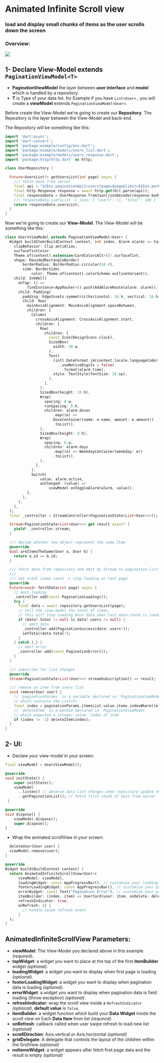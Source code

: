 
# Animated Infinite Scroll view

### load and display small chunks of items as the user scrolls down the screen

### Overview:

![](https://s10.gifyu.com/images/20220422_002203.gif)

## 1- Declare View-Model extends `PaginationViewModel<T>`

* **PaginationViewModel** the layer between **user interface** and **model** which is handled by a repository.
* **T** is Type of your data list. for Example if you have  `List<User>` , you will create a **viewModel** extends `PaginationViewModel<User>`.

Before create the View-Model we're going to create our **Repository**.
The Repository is the layer between the View-Model and back-end.

The Repository will be something like this:
```dart
import 'dart:async';
import 'dart:convert';
import 'package:example/config/env.dart';
import 'package:example/models/users_list.dart';
import 'package:example/models/users_response.dart';
import 'package:http/http.dart' as http;

class UserRepository {

  Future<UsersList?> getUsersList(int page) async {
    /// fetch data from server
    final api = "${Env.paginationApi}/users?page=$page&limit=${Env.perPage}";
    final http.Response response = await http.get(Uri.parse(api));
    final responseData = UserResponse.fromJson(jsonDecode(response.body));
    /// responseData.usersList -> json: { "users": [], "total": 100 }
    return responseData.usersList;
  }
}

```
Now we're going to create our **View-Model**.
The View-Model will be something like this:
```dart
class UsersViewModel extends PaginationViewModel<User> {
  Widget buildItem(BuildContext context, int index, Alarm alarm) => Card(
    clipBehavior: Clip.antiAlias,
    surfaceTintColor:
    Theme.of(context).extension<CardColorsAlt>()!.surfaceTint,
    shape: RoundedRectangleBorder(
        borderRadius: BorderRadius.circular(10.r),
        side: BorderSide(
            color: Theme.of(context).colorScheme.outlineVariant)),
    child: InkWell(
      onTap: () =>
          findInstance<AppRouter>().push(AddAlarmRoute(alarm: alarm)),
      child: Padding(
        padding: EdgeInsets.symmetric(horizontal: 16.h, vertical: 16.h),
        child: Row(
          mainAxisAlignment: MainAxisAlignment.spaceBetween,
          children: [
            Column(
              crossAxisAlignment: CrossAxisAlignment.start,
              children: [
                Row(
                  children: [
                    const Icon(DesignIcons.clock),
                    SizedBox(
                      width: 10.w,
                    ),
                    Text(
                      (intl.DateFormat.jm(context.locale.languageCode)
                        ..useNativeDigits = false)
                          .format(alarm.time),
                      style: TextStyle(fontSize: 18.sp),
                    ),
                  ],
                ),
                SizedBox(height: 16.h),
                Wrap(
                  spacing: 8.w,
                  runSpacing: 8.h,
                  children: alarm.doses
                      .map((e) =>
                      DoseContainer(name: e.name, amount: e.amount))
                      .toList(),
                ),
                SizedBox(height: 8.h),
                Wrap(
                  spacing: 8.w,
                  children: alarm.days
                      .map((e) => WeekdayContainer(weekday: e))
                      .toList(),
                ),
              ],
            ),
            Switch(
                value: alarm.active,
                onChanged: (value) =>
                    viewModel.onToggleAlarm(alarm, value)),
          ],
        ),
      ),
    ),
  );
  final _controller = StreamController<PaginationState<List<User>>>();

  Stream<PaginationState<List<User>>> get result async* {
    yield* _controller.stream;
  }

  /// decide whether two object represent the same Item
  @override
  bool areItemsTheSame(User a, User b) {
    return a.id == b.id;
  }

  /// fetch data from repository and emit by Stream to pagination-list
  ///
  /// set total items count -> stop loading on last page
  @override
  Future<void> fetchData(int page) async {
    // emit loading
    _controller.add(const PaginationLoading());
    try {
      final data = await repository.getUsersList(page);
      // tell the view-model the total of items.
      // this will stop loading more data when last data-chunk is loaded
      if (data?.total != null && data?.users != null) {
        // emit data
        _controller.add(PaginationSuccess(data!.users!));
        setTotal(data.total!);
      }
    } catch (_) {
      // emit error
      _controller.add(const PaginationError());
    }
  }

  /// subscribe for list changes
  @override
  Stream<PaginationState<List<User>>> streamSubscription() => result;

  /// remove an item from users list
  void remove(User user) {
    // `paginationParams` is a variable declared in `PaginationViewModel`
    // which contains the List<T>
    final index = paginationParams.itemsList.value.items.indexWhere((element) => element.item.id == user.id);
    // `deleteItem` is a method declared in `PaginationViewModel`
    // which expected a integer value `index of item`
    if (index != -1) deleteItem(index);
  }
}
```

## 2- UI:
* Declare your view-model in your screen:
```dart
final viewModel = UsersViewModel();

@override
void initState() {
    super.initState();
    viewModel
      ..listen() // observe data-list changes when repository update the list
      ..getPaginationList(); // fetch first chunk of data from server
 }

@override
void dispose() {
    viewModel.dispose();
    super.dispose();
}
```
* Wrap the animated scrollView in your screen:
```dart
  deleteUser(User user) {
  viewModel.remove(user);
}

@override
Widget build(BuildContext context) {
  return AnimatedInfiniteScrollView<User>(
      viewModel: viewModel,
      loadingWidget: const AppProgressBar(), // customize your loading widget
      footerLoadingWidget: const AppProgressBar(), // customize your pagination loading widget
      errorWidget: const Text("Pagination Error"), // customize your error widget
      itemBuilder: (index, item) => UserCard(user: item, onDelete: deleteUser),
      refreshIndicator: true,
      onRefresh: () {
        // handle swipe refresh event
      }
  );
}
```
## **AnimatedInfiniteScrollView** Parameters:
* **viewModel**: The View-Model you declared above in this example *(required)*.
* **topWidget**: a widget you want to place at the top of the first **itemBuilder** widget *(optional)*.
* **loadingWidget**: a widget you want to display when first page is loading *(optional)*.
* **footerLoadingWidget**: a widget you want to display when pagination data is loading *(optional)*.
* **errorWidget**: a widget you want to display when pagination data  is field loading (throw exception) *(optional)*.
* **refreshIndicator**: wrap the scroll view inside a `RefreshIndicator` *(optional)*, **default value** is `false`.
* **itemBuilder**: a widget function which build your **Data Widget** inside the scroll view on Each **Data Item** from list *(required)*.
* **onRefresh**: callback called when user swipe refresh to load new list *(optional)*
* **scrollDirection**: Axis.vertical or Axis.horizontal *(optional)*
* **gridDelegate**: A delegate that controls the layout of the children within the GridView *(optional)*
* **noItemsWidget**: a widget appears after fetch first page data and the result is empty *(optional)*
